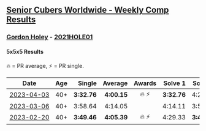 <style>table {white-space: nowrap;}</style>
<link rel="stylesheet" type="text/css" href="/scw-comp/css/flags.css" />

## [Senior Cubers Worldwide - Weekly Comp Results](/scw-comp/results/)
### [Gordon Holey](README.md) - [2021HOLE01](https://www.worldcubeassociation.org/persons/2021HOLE01?event=555)

#### 5x5x5 Results

<span style="white-space: nowrap;">🔥 = PR average</span>, <span style="white-space: nowrap;">⚡ = PR single</span>.

| Date | Age | Single | Average | Awards | Solve 1 | Solve 2 | Solve 3 | Solve 4 | Solve 5 | Video |
| :--: | :--: | --: | --: | :--: | --: | --: | --: | --: | --: | :-- |
| [2023-04-03](../../results/2023-04-03/555.md) | 40+ | **3:32.76** | **4:00.15** | 🔥 ⚡ | **3:32.76** | 4:25.30 | 4:02.39 | DNS | DNS | [Desktop](https://www.facebook.com/766997877/videos/746144113774013) / [Mobile](https://m.facebook.com/766997877/videos/746144113774013) |
| [2023-03-06](../../results/2023-03-06/555.md) | 40+ | 3:58.64 | 4:14.05 |  | 4:14.11 | 3:58.64 | 4:29.40 | DNS | DNS | [Desktop](https://www.facebook.com/766997877/videos/744339610585299) / [Mobile](https://m.facebook.com/766997877/videos/744339610585299) |
| [2023-02-20](../../results/2023-02-20/555.md) | 40+ | **3:49.46** | **4:05.39** | 🔥 ⚡ | 4:29.33 | **3:49.46** | 3:57.37 | DNS | DNS | [Desktop](https://www.facebook.com/events/751205503064846/permalink/756394345879295) / [Mobile](https://m.facebook.com/events/751205503064846?view=permalink&id=756394345879295) |


<!-- Global site tag (gtag.js) - Google Analytics -->
<script async src="https://www.googletagmanager.com/gtag/js?id=UA-86348435-3"></script>
<script>window.dataLayer = window.dataLayer || []; function gtag() {dataLayer.push(arguments);} gtag('js', new Date()); gtag('config', 'UA-86348435-3');</script>
